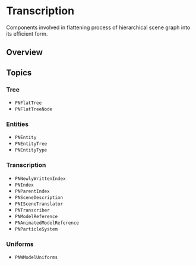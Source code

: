 # Transcription

Components involved in flattening process of hierarchical scene graph into its efficient form.

## Overview

<!--overview-->

## Topics

### Tree

- ``PNFlatTree``
- ``PNFlatTreeNode``

### Entities

- ``PNEntity``
- ``PNEntityTree``
- ``PNEntityType``

### Transcription

- ``PNNewlyWrittenIndex``
- ``PNIndex``
- ``PNParentIndex``
- ``PNSceneDescription``
- ``PNISceneTranslator``
- ``PNTranscriber``
- ``PNModelReference``
- ``PNAnimatedModelReference``
- ``PNParticleSystem``

### Uniforms

- ``PNWModelUniforms``
